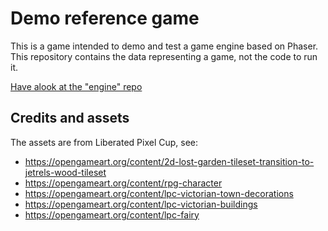 # Demo reference game

This is a game intended to demo and test a game engine based on Phaser.
This repository contains the data representing a game, not the code to run it.

[Have alook at the "engine" repo](https://github.com/jacopofar/phaser-adventure-engine)

## Credits and assets
The assets are from Liberated Pixel Cup, see:

* https://opengameart.org/content/2d-lost-garden-tileset-transition-to-jetrels-wood-tileset
* https://opengameart.org/content/rpg-character
* https://opengameart.org/content/lpc-victorian-town-decorations
* https://opengameart.org/content/lpc-victorian-buildings
* https://opengameart.org/content/lpc-fairy
